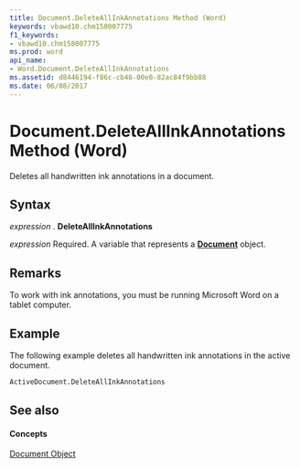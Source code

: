 ```yaml
---
title: Document.DeleteAllInkAnnotations Method (Word)
keywords: vbawd10.chm158007775
f1_keywords:
- vbawd10.chm158007775
ms.prod: word
api_name:
- Word.Document.DeleteAllInkAnnotations
ms.assetid: d8446194-f86c-cb48-00e0-82ac84f9bb88
ms.date: 06/08/2017
---
```



# Document.DeleteAllInkAnnotations Method (Word)

Deletes all handwritten ink annotations in a document.


## Syntax

 _expression_ . **DeleteAllInkAnnotations**

 _expression_ Required. A variable that represents a **[Document](Word.Document.md)** object.


## Remarks

To work with ink annotations, you must be running Microsoft Word on a tablet computer.


## Example

The following example deletes all handwritten ink annotations in the active document.


```vb
ActiveDocument.DeleteAllInkAnnotations
```


## See also


#### Concepts


[Document Object](Word.Document.md)

